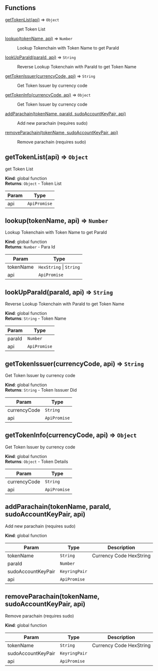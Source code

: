 ## Functions

<dl>
<dt><a href="#getTokenList">getTokenList(api)</a> ⇒ <code>Object</code></dt>
<dd><p>get Token List</p>
</dd>
<dt><a href="#lookup">lookup(tokenName, api)</a> ⇒ <code>Number</code></dt>
<dd><p>Lookup Tokenchain with Token Name to get ParaId</p>
</dd>
<dt><a href="#lookUpParaId">lookUpParaId(paraId, api)</a> ⇒ <code>String</code></dt>
<dd><p>Reverse Lookup Tokenchain with ParaId to get Token Name</p>
</dd>
<dt><a href="#getTokenIssuer">getTokenIssuer(currencyCode, api)</a> ⇒ <code>String</code></dt>
<dd><p>Get Token Issuer by currency code</p>
</dd>
<dt><a href="#getTokenInfo">getTokenInfo(currencyCode, api)</a> ⇒ <code>Object</code></dt>
<dd><p>Get Token Issuer by currency code</p>
</dd>
<dt><a href="#addParachain">addParachain(tokenName, paraId, sudoAccountKeyPair, api)</a></dt>
<dd><p>Add new parachain (requires sudo)</p>
</dd>
<dt><a href="#removeParachain">removeParachain(tokenName, sudoAccountKeyPair, api)</a></dt>
<dd><p>Remove parachain (requires sudo)</p>
</dd>
</dl>

<a name="getTokenList"></a>

## getTokenList(api) ⇒ <code>Object</code>
get Token List

**Kind**: global function  
**Returns**: <code>Object</code> - Token List  

| Param | Type |
| --- | --- |
| api | <code>ApiPromise</code> | 

<a name="lookup"></a>

## lookup(tokenName, api) ⇒ <code>Number</code>
Lookup Tokenchain with Token Name to get ParaId

**Kind**: global function  
**Returns**: <code>Number</code> - Para Id  

| Param | Type |
| --- | --- |
| tokenName | <code>HexString</code> \| <code>String</code> | 
| api | <code>ApiPromise</code> | 

<a name="lookUpParaId"></a>

## lookUpParaId(paraId, api) ⇒ <code>String</code>
Reverse Lookup Tokenchain with ParaId to get Token Name

**Kind**: global function  
**Returns**: <code>String</code> - Token Name  

| Param | Type |
| --- | --- |
| paraId | <code>Number</code> | 
| api | <code>ApiPromise</code> | 

<a name="getTokenIssuer"></a>

## getTokenIssuer(currencyCode, api) ⇒ <code>String</code>
Get Token Issuer by currency code

**Kind**: global function  
**Returns**: <code>String</code> - Token Isssuer Did  

| Param | Type |
| --- | --- |
| currencyCode | <code>String</code> | 
| api | <code>ApiPromise</code> | 

<a name="getTokenInfo"></a>

## getTokenInfo(currencyCode, api) ⇒ <code>Object</code>
Get Token Issuer by currency code

**Kind**: global function  
**Returns**: <code>Object</code> - Token Details  

| Param | Type |
| --- | --- |
| currencyCode | <code>String</code> | 
| api | <code>ApiPromise</code> | 

<a name="addParachain"></a>

## addParachain(tokenName, paraId, sudoAccountKeyPair, api)
Add new parachain (requires sudo)

**Kind**: global function  

| Param | Type | Description |
| --- | --- | --- |
| tokenName | <code>String</code> | Currency Code HexString |
| paraId | <code>Number</code> |  |
| sudoAccountKeyPair | <code>KeyringPair</code> |  |
| api | <code>ApiPromise</code> |  |

<a name="removeParachain"></a>

## removeParachain(tokenName, sudoAccountKeyPair, api)
Remove parachain (requires sudo)

**Kind**: global function  

| Param | Type | Description |
| --- | --- | --- |
| tokenName | <code>String</code> | Currency Code HexString |
| sudoAccountKeyPair | <code>KeyringPair</code> |  |
| api | <code>ApiPromise</code> |  |

